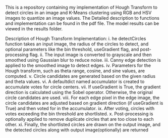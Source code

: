 This is a repository containing my implementation of Hough Transform to detect circles in an image and K-Means clustering using RGB and HSV images to quantize an image values.
The Detailed description to functions and implementation can be found in the pdf file.
The model results can be viewed in the results folder.

Description of Hough Transform Implementation:
i. he detectCircles function takes an input image, the radius of the circles to detect, and optional parameters like the bin threshold, useGradient flag, and post-processing flag.
ii. The input image is converted to grayscale and then smoothed using Gaussian blur to reduce noise.
iii. Canny edge detection is applied to the smoothed image to detect edges.
iv. Parameters for the Hough transform, such as theta range, cosine, and sine values, are computed.
v. Circle candidates are generated based on the given radius and theta values.
vi. A defaultdict named accumulator is created to accumulate votes for circle centers.
vii. If useGradient is True, the gradient direction is calculated using the Sobel operator. Otherwise, the original circle candidates are used.
viii. For each edge pixel in the edge image, the circle candidates are adjusted based on gradient direction (if useGradient is True) and then voted for in the accumulator.
ix. After voting, circles with votes exceeding the bin threshold are shortlisted.
x. Post-processing is optionally applied to remove duplicate circles that are too close to each other.
xi. Finally, the shortlisted circles are drawn on the output image, and the detected circles along with output image(optionally) are returned
